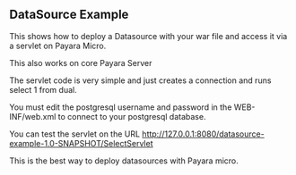 DataSource Example
------------------

This shows how to deploy a Datasource with your war file and access it via a servlet on Payara Micro.

This also works on core Payara Server

The servlet code is very simple and just creates a connection and runs select 1 from dual.

You must edit the postgresql username and password in the WEB-INF/web.xml to connect to your postgresql database.

You can test the servlet on the URL http://127.0.0.1:8080/datasource-example-1.0-SNAPSHOT/SelectServlet

This is the best way to deploy datasources with Payara micro.
